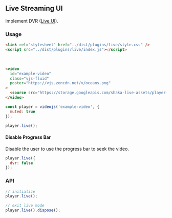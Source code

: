 ## Live Streaming UI <!-- {docsify-ignore-all} -->

Implement DVR ([Live UI](https://blog.videojs.com/video-js-7-4/#Live-UI)).

### Usage

```html inject keep
<link rel="stylesheet" href="../dist/plugins/live/style.css" />
<script src="../dist/plugins/live/index.js"></script>
```

<br />

```html inject
<video
  id="example-video"
  class="vjs-fluid"
  poster="https://vjs.zencdn.net/v/oceans.png"
>
  <source src="https://storage.googleapis.com/shaka-live-assets/player-source.mpd" type="application/dash+xml" />
</video>
```

```js run
const player = videojs('example-video', {
  muted: true
});

player.live();
```

#### Disable Progress Bar

Disable the user to use the progress bar to seek the video.

```js
player.live({
  dvr: false
});
```

### API

```js
// initialize
player.live();

// exit live mode
player.live().dispose();
```

